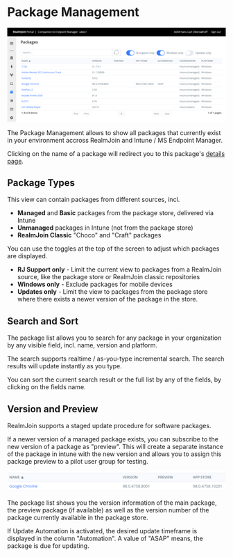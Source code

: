 # Package Management

![List of active packages](<../../.gitbook/assets/image (7).png>)

The Package Management allows to show all packages that currently exist in your environment accross RealmJoin and Intune / MS Endpoint Manager.

Clicking on the name of a package will redirect you to this package's [details page](package-details.md).

## Package Types

This view can contain packages from different sources, incl.

* **Managed** and **Basic** packages from the package store, delivered via Intune
* **Unmanaged** packages in Intune (not from the package store)
* **RealmJoin Classic** "Choco" and "Craft" packages

You can use the toggles at the top of the screen to adjust which packages are displayed.

* **RJ Support only** - Limit the current view to packages from a RealmJoin source, like the package store or RealmJoin classic repositories
* **Windows only** - Exclude packages for mobile devices
* **Updates only** - Limit the view to packages from the package store where there exists a newer version of the package in the store.

## Search and Sort

The package list allows you to search for any package in your organization by any visible field, incl. name, version and platform.

The search supports realtime / as-you-type incremental search. The search results will update instantly as you type.

You can sort the current search result or the full list by any of the fields, by clicking on the fields name.

## Version and Preview

RealmJoin supports a staged update procedure for software packages.&#x20;

If a newer version of a managed package exists, you can subscribe to the new version of a package as "preview". This will create a separate instance of the package in intune with the new version and allows you to assign this package preview to a pilot user group for testing.

![](<../../.gitbook/assets/image (12).png>)

The package list shows you the version information of the main package, the preview package (if available) as well as the version number of the package currently available in the package store.

If Update Automation is activated, the desired update timeframe is displayed in the column "Automation". A value of "ASAP" means, the package is due for updating.

&#x20;
